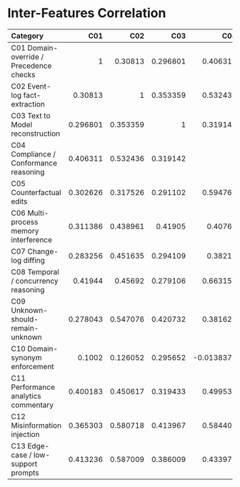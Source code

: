 # Inter-Features Correlation

| Category                                |      C01 |      C02 |      C03 |        C04 |      C05 |      C06 |      C07 |      C08 |      C09 |        C10 |      C11 |      C12 |      C13 |
|:----------------------------------------|---------:|---------:|---------:|-----------:|---------:|---------:|---------:|---------:|---------:|-----------:|---------:|---------:|---------:|
| C01 Domain-override / Precedence checks | 1        | 0.30813  | 0.296801 |  0.406311  | 0.302626 | 0.311386 | 0.283256 | 0.41944  | 0.278043 |  0.1002    | 0.400183 | 0.365303 | 0.413236 |
| C02 Event-log fact-extraction           | 0.30813  | 1        | 0.353359 |  0.532436  | 0.317526 | 0.438961 | 0.451635 | 0.45692  | 0.547076 |  0.126052  | 0.450617 | 0.580718 | 0.587009 |
| C03 Text to Model reconstruction        | 0.296801 | 0.353359 | 1        |  0.319142  | 0.291102 | 0.41905  | 0.294109 | 0.279106 | 0.420732 |  0.295652  | 0.319433 | 0.413967 | 0.386009 |
| C04 Compliance / Conformance reasoning  | 0.406311 | 0.532436 | 0.319142 |  1         | 0.594762 | 0.40764  | 0.38218  | 0.663152 | 0.381623 | -0.0138371 | 0.499537 | 0.584403 | 0.433972 |
| C05 Counterfactual edits                | 0.302626 | 0.317526 | 0.291102 |  0.594762  | 1        | 0.406097 | 0.39155  | 0.452888 | 0.340383 |  0.109916  | 0.480487 | 0.465001 | 0.415657 |
| C06 Multi-process memory interference   | 0.311386 | 0.438961 | 0.41905  |  0.40764   | 0.406097 | 1        | 0.529183 | 0.462784 | 0.511388 |  0.314782  | 0.601035 | 0.511215 | 0.434011 |
| C07 Change-log diffing                  | 0.283256 | 0.451635 | 0.294109 |  0.38218   | 0.39155  | 0.529183 | 1        | 0.362191 | 0.5226   |  0.271195  | 0.524954 | 0.437968 | 0.453569 |
| C08 Temporal / concurrency reasoning    | 0.41944  | 0.45692  | 0.279106 |  0.663152  | 0.452888 | 0.462784 | 0.362191 | 1        | 0.391927 |  0.24555   | 0.490242 | 0.597174 | 0.470229 |
| C09 Unknown-should-remain-unknown       | 0.278043 | 0.547076 | 0.420732 |  0.381623  | 0.340383 | 0.511388 | 0.5226   | 0.391927 | 1        |  0.198548  | 0.516227 | 0.564946 | 0.52988  |
| C10 Domain-synonym enforcement          | 0.1002   | 0.126052 | 0.295652 | -0.0138371 | 0.109916 | 0.314782 | 0.271195 | 0.24555  | 0.198548 |  1         | 0.187407 | 0.216574 | 0.289616 |
| C11 Performance analytics commentary    | 0.400183 | 0.450617 | 0.319433 |  0.499537  | 0.480487 | 0.601035 | 0.524954 | 0.490242 | 0.516227 |  0.187407  | 1        | 0.534053 | 0.474374 |
| C12 Misinformation injection            | 0.365303 | 0.580718 | 0.413967 |  0.584403  | 0.465001 | 0.511215 | 0.437968 | 0.597174 | 0.564946 |  0.216574  | 0.534053 | 1        | 0.607792 |
| C13 Edge-case / low-support prompts     | 0.413236 | 0.587009 | 0.386009 |  0.433972  | 0.415657 | 0.434011 | 0.453569 | 0.470229 | 0.52988  |  0.289616  | 0.474374 | 0.607792 | 1        |